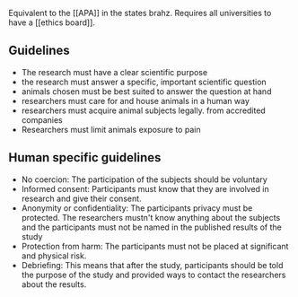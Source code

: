 Equivalent to the [[APA]] in the states brahz. Requires all universities to have a [[ethics board]].

## Guidelines
* The research must have a clear scientific purpose
* the research must answer a specific, important scientific question
* animals chosen must be best suited to answer the question at hand
* researchers must care for and house animals in a human way
* researchers must acquire animal subjects legally. from accredited companies
* Researchers must limit animals exposure to pain

## Human specific guidelines
* No coercion: The participation of the subjects should be voluntary
* Informed consent: Participants must know that they are involved in research and give their consent.
* Anonymity or confidentiality: The participants privacy must be protected. The researchers mustn't know anything about the subjects and the participants must not be named in the published results of the study
* Protection from harm: The participants must not be placed at significant and physical risk. 
* Debriefing: This means that after the study, participants should be told the purpose of the study and provided ways to contact the researchers about the results.